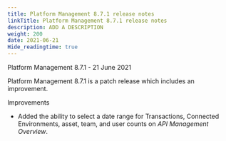 ```yaml
---
title: Platform Management 8.7.1 release notes
linkTitle: Platform Management 8.7.1 release notes
description: ADD A DESCRIPTION
weight: 200
date: 2021-06-21
Hide_readingtime: true
---
```


Platform Management 8.7.1 - 21 June 2021

Platform Management 8.7.1 is a patch release which includes an improvement.

Improvements

* Added the ability to select a date range for Transactions, Connected Environments, asset, team, and user counts on _API Management Overview_.
